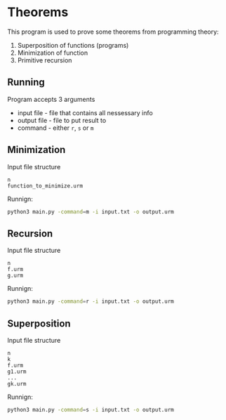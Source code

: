 # Theorems

This program is used to prove some theorems from programming theory:
1. Superposition of functions (programs)
1. Minimization of function
1. Primitive recursion

## Running
Program accepts 3 arguments
* input file - file that contains all nessessary info
* output file - file to put result to 
* command - either `r`, `s` or `m`

##  Minimization
Input file structure
```
n
function_to_minimize.urm
```

Runnign:
```bash
python3 main.py -command=m -i input.txt -o output.urm
```

##  Recursion
Input file structure
```
n
f.urm
g.urm
```

Runnign:
```bash
python3 main.py -command=r -i input.txt -o output.urm
```


##  Superposition
Input file structure
```
n
k
f.urm
g1.urm
...
gk.urm
```

Runnign:
```bash
python3 main.py -command=s -i input.txt -o output.urm
```

